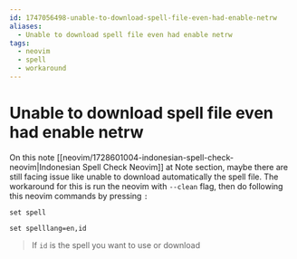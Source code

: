 ```yaml
---
id: 1747056498-unable-to-download-spell-file-even-had-enable-netrw
aliases:
  - Unable to download spell file even had enable netrw
tags:
  - neovim
  - spell
  - workaround
---
```

# Unable to download spell file even had enable netrw

On this note [[neovim/1728601004-indonesian-spell-check-neovim|Indonesian Spell Check Neovim]] at Note section, maybe there are still facing issue like unable to download automatically the spell file. The workaround for this is run the neovim with `--clean` flag, then do following this neovim commands by pressing `:`

```
set spell
```

```
set spelllang=en,id
```

> If `id` is the spell you want to use or download  